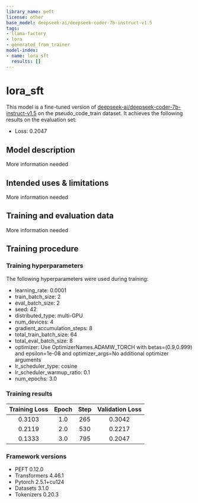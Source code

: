 ```yaml
---
library_name: peft
license: other
base_model: deepseek-ai/deepseek-coder-7b-instruct-v1.5
tags:
- llama-factory
- lora
- generated_from_trainer
model-index:
- name: lora_sft
  results: []
---
```


<!-- This model card has been generated automatically according to the information the Trainer had access to. You
should probably proofread and complete it, then remove this comment. -->

# lora_sft

This model is a fine-tuned version of [deepseek-ai/deepseek-coder-7b-instruct-v1.5](https://huggingface.co/deepseek-ai/deepseek-coder-7b-instruct-v1.5) on the pseudo_code_train dataset.
It achieves the following results on the evaluation set:
- Loss: 0.2047

## Model description

More information needed

## Intended uses & limitations

More information needed

## Training and evaluation data

More information needed

## Training procedure

### Training hyperparameters

The following hyperparameters were used during training:
- learning_rate: 0.0001
- train_batch_size: 2
- eval_batch_size: 2
- seed: 42
- distributed_type: multi-GPU
- num_devices: 4
- gradient_accumulation_steps: 8
- total_train_batch_size: 64
- total_eval_batch_size: 8
- optimizer: Use OptimizerNames.ADAMW_TORCH with betas=(0.9,0.999) and epsilon=1e-08 and optimizer_args=No additional optimizer arguments
- lr_scheduler_type: cosine
- lr_scheduler_warmup_ratio: 0.1
- num_epochs: 3.0

### Training results

| Training Loss | Epoch | Step | Validation Loss |
|:-------------:|:-----:|:----:|:---------------:|
| 0.3103        | 1.0   | 265  | 0.3042          |
| 0.2119        | 2.0   | 530  | 0.2217          |
| 0.1333        | 3.0   | 795  | 0.2047          |


### Framework versions

- PEFT 0.12.0
- Transformers 4.46.1
- Pytorch 2.5.1+cu124
- Datasets 3.1.0
- Tokenizers 0.20.3